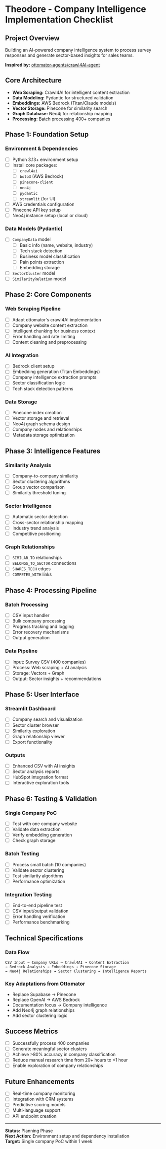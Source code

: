# Theodore - Company Intelligence Implementation Checklist

## Project Overview
Building an AI-powered company intelligence system to process survey responses and generate sector-based insights for sales teams.

**Inspired by:** [ottomator-agents/crawl4AI-agent](https://github.com/coleam00/ottomator-agents/tree/main/crawl4AI-agent)

## Core Architecture
- **Web Scraping:** Crawl4AI for intelligent content extraction
- **Data Modeling:** Pydantic for structured validation
- **Embeddings:** AWS Bedrock (Titan/Claude models)
- **Vector Storage:** Pinecone for similarity search
- **Graph Database:** Neo4j for relationship mapping
- **Processing:** Batch processing 400+ companies

## Phase 1: Foundation Setup

### Environment & Dependencies
- [ ] Python 3.13+ environment setup
- [ ] Install core packages:
  - [ ] `crawl4ai`
  - [ ] `boto3` (AWS Bedrock)
  - [ ] `pinecone-client`
  - [ ] `neo4j`
  - [ ] `pydantic`
  - [ ] `streamlit` (for UI)
- [ ] AWS credentials configuration
- [ ] Pinecone API key setup
- [ ] Neo4j instance setup (local or cloud)

### Data Models (Pydantic)
- [ ] `CompanyData` model
  - [ ] Basic info (name, website, industry)
  - [ ] Tech stack detection
  - [ ] Business model classification
  - [ ] Pain points extraction
  - [ ] Embedding storage
- [ ] `SectorCluster` model
- [ ] `SimilarityRelation` model

## Phase 2: Core Components

### Web Scraping Pipeline
- [ ] Adapt ottomator's crawl4AI implementation
- [ ] Company website content extraction
- [ ] Intelligent chunking for business context
- [ ] Error handling and rate limiting
- [ ] Content cleaning and preprocessing

### AI Integration
- [ ] Bedrock client setup
- [ ] Embedding generation (Titan Embeddings)
- [ ] Company intelligence extraction prompts
- [ ] Sector classification logic
- [ ] Tech stack detection patterns

### Data Storage
- [ ] Pinecone index creation
- [ ] Vector storage and retrieval
- [ ] Neo4j graph schema design
- [ ] Company nodes and relationships
- [ ] Metadata storage optimization

## Phase 3: Intelligence Features

### Similarity Analysis
- [ ] Company-to-company similarity
- [ ] Sector clustering algorithms
- [ ] Group vector comparison
- [ ] Similarity threshold tuning

### Sector Intelligence
- [ ] Automatic sector detection
- [ ] Cross-sector relationship mapping
- [ ] Industry trend analysis
- [ ] Competitive positioning

### Graph Relationships
- [ ] `SIMILAR_TO` relationships
- [ ] `BELONGS_TO_SECTOR` connections
- [ ] `SHARES_TECH` edges
- [ ] `COMPETES_WITH` links

## Phase 4: Processing Pipeline

### Batch Processing
- [ ] CSV input handler
- [ ] Bulk company processing
- [ ] Progress tracking and logging
- [ ] Error recovery mechanisms
- [ ] Output generation

### Data Pipeline
- [ ] Input: Survey CSV (400 companies)
- [ ] Process: Web scraping + AI analysis
- [ ] Storage: Vectors + Graph
- [ ] Output: Sector insights + recommendations

## Phase 5: User Interface

### Streamlit Dashboard
- [ ] Company search and visualization
- [ ] Sector cluster browser
- [ ] Similarity exploration
- [ ] Graph relationship viewer
- [ ] Export functionality

### Outputs
- [ ] Enhanced CSV with AI insights
- [ ] Sector analysis reports
- [ ] HubSpot integration format
- [ ] Interactive exploration tools

## Phase 6: Testing & Validation

### Single Company PoC
- [ ] Test with one company website
- [ ] Validate data extraction
- [ ] Verify embedding generation
- [ ] Check graph storage

### Batch Testing
- [ ] Process small batch (10 companies)
- [ ] Validate sector clustering
- [ ] Test similarity algorithms
- [ ] Performance optimization

### Integration Testing
- [ ] End-to-end pipeline test
- [ ] CSV input/output validation
- [ ] Error handling verification
- [ ] Performance benchmarking

## Technical Specifications

### Data Flow
```
CSV Input → Company URLs → Crawl4AI → Content Extraction 
→ Bedrock Analysis → Embeddings → Pinecone Storage 
→ Neo4j Relationships → Sector Clustering → Intelligence Reports
```

### Key Adaptations from Ottomator
- Replace Supabase → Pinecone
- Replace OpenAI → AWS Bedrock
- Documentation focus → Company intelligence
- Add Neo4j graph relationships
- Add sector clustering logic

## Success Metrics
- [ ] Successfully process 400 companies
- [ ] Generate meaningful sector clusters
- [ ] Achieve >80% accuracy in company classification
- [ ] Reduce manual research time from 20+ hours to <1 hour
- [ ] Enable exploration of company relationships

## Future Enhancements
- [ ] Real-time company monitoring
- [ ] Integration with CRM systems
- [ ] Predictive scoring models
- [ ] Multi-language support
- [ ] API endpoint creation

---

**Status:** Planning Phase  
**Next Action:** Environment setup and dependency installation  
**Target:** Single company PoC within 1 week